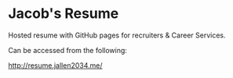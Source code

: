 # Jacob's Resume
Hosted resume with GitHub pages for recruiters &amp; Career Services.

Can be accessed from the following:

http://resume.jallen2034.me/